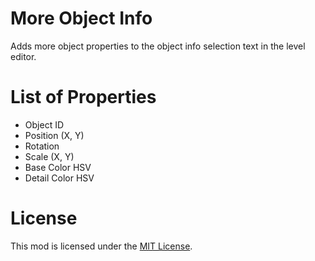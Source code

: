 # More Object Info
Adds more object properties to the object info selection text in the level editor.

# List of Properties
- Object ID
- Position (X, Y)
- Rotation
- Scale (X, Y)
- Base Color HSV
- Detail Color HSV

# License
This mod is licensed under the [MIT License](./LICENSE).